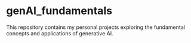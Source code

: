 # genAI_fundamentals
This repository contains my personal projects exploring the fundamental concepts and applications of generative AI.
